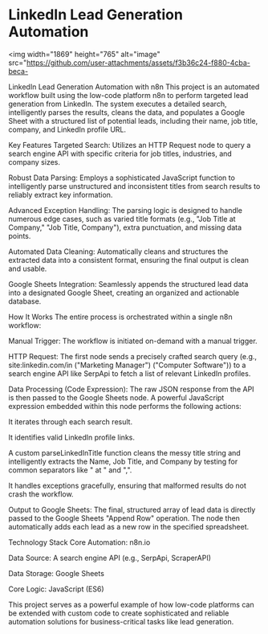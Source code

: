 # LinkedIn Lead Generation Automation
<img width="1869" height="765" alt="image" src="https://github.com/user-attachments/assets/f3b36c24-f880-4cba-beca-

LinkedIn Lead Generation Automation with n8n
This project is an automated workflow built using the low-code platform n8n to perform targeted lead generation from LinkedIn. The system executes a detailed search, intelligently parses the results, cleans the data, and populates a Google Sheet with a structured list of potential leads, including their name, job title, company, and LinkedIn profile URL.

Key Features
Targeted Search: Utilizes an HTTP Request node to query a search engine API with specific criteria for job titles, industries, and company sizes.

Robust Data Parsing: Employs a sophisticated JavaScript function to intelligently parse unstructured and inconsistent titles from search results to reliably extract key information.

Advanced Exception Handling: The parsing logic is designed to handle numerous edge cases, such as varied title formats (e.g., "Job Title at Company," "Job Title, Company"), extra punctuation, and missing data points.

Automated Data Cleaning: Automatically cleans and structures the extracted data into a consistent format, ensuring the final output is clean and usable.

Google Sheets Integration: Seamlessly appends the structured lead data into a designated Google Sheet, creating an organized and actionable database.

How It Works
The entire process is orchestrated within a single n8n workflow:

Manual Trigger: The workflow is initiated on-demand with a manual trigger.

HTTP Request: The first node sends a precisely crafted search query (e.g., site:linkedin.com/in ("Marketing Manager") ("Computer Software")) to a search engine API like SerpApi to fetch a list of relevant LinkedIn profiles.

Data Processing (Code Expression): The raw JSON response from the API is then passed to the Google Sheets node. A powerful JavaScript expression embedded within this node performs the following actions:

It iterates through each search result.

It identifies valid LinkedIn profile links.

A custom parseLinkedInTitle function cleans the messy title string and intelligently extracts the Name, Job Title, and Company by testing for common separators like " at " and ",".

It handles exceptions gracefully, ensuring that malformed results do not crash the workflow.

Output to Google Sheets: The final, structured array of lead data is directly passed to the Google Sheets "Append Row" operation. The node then automatically adds each lead as a new row in the specified spreadsheet.

Technology Stack
Core Automation: n8n.io

Data Source: A search engine API (e.g., SerpApi, ScraperAPI)

Data Storage: Google Sheets

Core Logic: JavaScript (ES6)

This project serves as a powerful example of how low-code platforms can be extended with custom code to create sophisticated and reliable automation solutions for business-critical tasks like lead generation.

